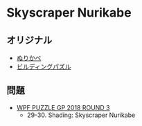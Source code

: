 # Skyscraper Nurikabe

## オリジナル
- [ぬりかべ](nurikabe.md)
- [ビルディングパズル](skyscrapers.md)

## 問題
- [WPF PUZZLE GP 2018 ROUND 3](../questions/wpfpgp2018-3.md)
	- 29-30. Shading: Skyscraper Nurikabe
